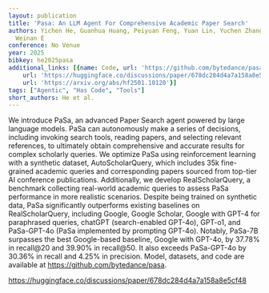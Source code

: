```yaml
---
layout: publication
title: 'Pasa: An LLM Agent For Comprehensive Academic Paper Search'
authors: Yichen He, Guanhua Huang, Peiyuan Feng, Yuan Lin, Yuchen Zhang, Hang Li,
  Weinan E
conference: No Venue
year: 2025
bibkey: he2025pasa
additional_links: [{name: Code, url: 'https://github.com/bytedance/pasa'}, {name: Code,
    url: 'https://huggingface.co/discussions/paper/678dc284d4a7a158a8e5cf48'}, {name: Paper,
    url: 'https://arxiv.org/abs/hf2501.10120'}]
tags: ["Agentic", "Has Code", "Tools"]
short_authors: He et al.
---
```

We introduce PaSa, an advanced Paper Search agent powered by large language models. PaSa can autonomously make a series of decisions, including invoking search tools, reading papers, and selecting relevant references, to ultimately obtain comprehensive and accurate results for complex scholarly queries. We optimize PaSa using reinforcement learning with a synthetic dataset, AutoScholarQuery, which includes 35k fine-grained academic queries and corresponding papers sourced from top-tier AI conference publications. Additionally, we develop RealScholarQuery, a benchmark collecting real-world academic queries to assess PaSa performance in more realistic scenarios. Despite being trained on synthetic data, PaSa significantly outperforms existing baselines on RealScholarQuery, including Google, Google Scholar, Google with GPT-4 for paraphrased queries, chatGPT (search-enabled GPT-4o), GPT-o1, and PaSa-GPT-4o (PaSa implemented by prompting GPT-4o). Notably, PaSa-7B surpasses the best Google-based baseline, Google with GPT-4o, by 37.78% in recall@20 and 39.90% in recall@50. It also exceeds PaSa-GPT-4o by 30.36% in recall and 4.25% in precision. Model, datasets, and code are available at https://github.com/bytedance/pasa.

https://huggingface.co/discussions/paper/678dc284d4a7a158a8e5cf48